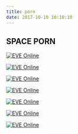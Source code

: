 ```yaml
---
title: porn
date: 2017-10-10 10:10:10
---
```

## SPACE PORN

[![EVE Online](/images/porn/01.png "EVE Online")](/images/porn/01.png)

[![EVE Online](/images/porn/abyssal01.png "EVE Online")](/images/porn/abyssal01.png)

[![EVE Online](/images/porn/abyssal02.png "EVE Online")](/images/porn/abyssal02.png)

[![EVE Online](/images/porn/02.png "EVE Online")](/images/porn/02.png)

[![EVE Online](/images/porn/03.png "EVE Online")](/images/porn/03.png)

[![EVE Online](/images/porn/04.png "EVE Online")](/images/porn/04.png)

[![EVE Online](/images/porn/05.png "EVE Online")](/images/porn/05.png)
